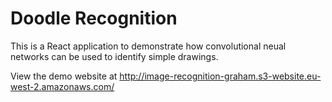 # Doodle Recognition
This is a React application to demonstrate how convolutional neual networks can be used to identify simple drawings. 

View the demo website at http://image-recognition-graham.s3-website.eu-west-2.amazonaws.com/
